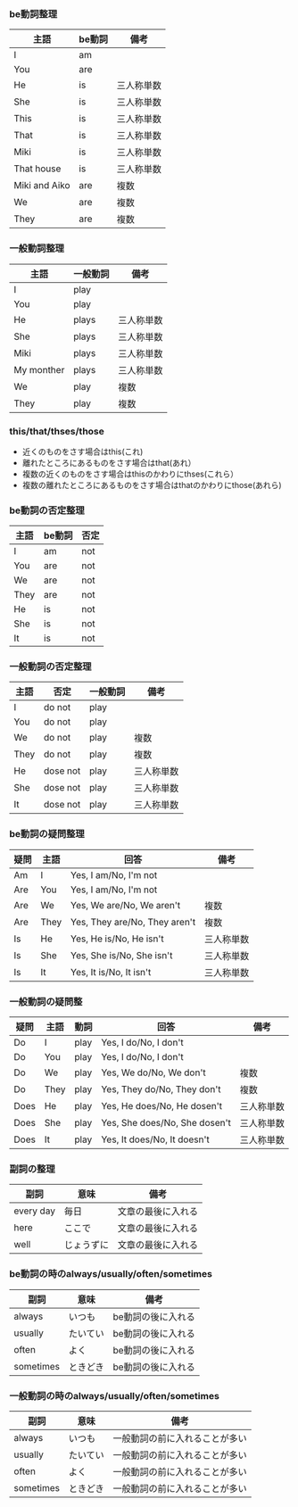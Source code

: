 ### be動詞整理
| 主語 | be動詞 | 備考 |
| ---- | ------ | ---- |
| I | am | |
| You | are | |
| He | is | 三人称単数 |
| She | is | 三人称単数 |
| This | is | 三人称単数 |
| That | is | 三人称単数 |
| Miki | is | 三人称単数 |
| That house | is | 三人称単数 |
| Miki and Aiko | are | 複数 |
| We | are | 複数 |
| They | are | 複数 |

### 一般動詞整理
| 主語 | 一般動詞 | 備考 |
| ---- | -------- | ---- |
| I | play | |
| You | play | |
| He | plays | 三人称単数 |
| She | plays | 三人称単数 |
| Miki | plays | 三人称単数 |
| My monther | plays | 三人称単数 |
| We | play | 複数 |
| They | play | 複数 |

### this/that/thses/those

* 近くのものをさす場合はthis(これ)
* 離れたところにあるものをさす場合はthat(あれ）
* 複数の近くのものをさす場合はthisのかわりにthses(これら）
* 複数の離れたところにあるものをさす場合はthatのかわりにthose(あれら)

### be動詞の否定整理
| 主語 | be動詞 | 否定 |
| ---- | ------ | ---- |
| I | am | not |
| You | are | not |
| We | are | not |
| They | are | not |
| He | is | not |
| She | is | not |
| It | is | not |

### 一般動詞の否定整理
| 主語 | 否定 | 一般動詞 | 備考 |
| ---- | ---- | -------- | ---- |
| I | do not | play | |
| You | do not | play | |
| We | do not | play | 複数 |
| They | do not | play | 複数 |
| He | dose not | play | 三人称単数 |
| She | dose not | play | 三人称単数 |
| It | dose not | play | 三人称単数 |

### be動詞の疑問整理
| 疑問 | 主語 | 回答 | 備考 |
| ---- | ---- | ---- | ---- |
| Am | I | Yes, I am/No, I'm not | |
| Are | You | Yes, I am/No, I'm not | |
| Are | We | Yes, We are/No, We aren't | 複数 |
| Are | They | Yes, They are/No, They aren't | 複数 |
| Is | He | Yes, He is/No, He isn't | 三人称単数 |
| Is | She | Yes, She is/No, She isn't | 三人称単数 |
| Is | It | Yes, It is/No, It isn't | 三人称単数 |

### 一般動詞の疑問整
| 疑問 | 主語 | 動詞 | 回答 | 備考 |
| ---- | ---- | ---- | ---- | ---- |
| Do | I | play | Yes, I do/No, I don't | |
| Do | You | play | Yes, I do/No, I don't | |
| Do | We | play | Yes, We do/No, We don't | 複数 |
| Do | They | play |Yes, They do/No, They don't | 複数 |
| Does | He | play |Yes, He does/No, He dosen't | 三人称単数 |
| Does | She | play |Yes, She does/No, She dosen't | 三人称単数 |
| Does | It | play |Yes, It does/No, It doesn't | 三人称単数 |

### 副詞の整理

| 副詞 | 意味 | 備考 |
| ---- | ---- | ---- |
| every day | 毎日 | 文章の最後に入れる |
| here | ここで | 文章の最後に入れる |
| well | じょうずに |文章の最後に入れる |

### be動詞の時のalways/usually/often/sometimes
| 副詞 | 意味 | 備考 |
| ---- | ---- | ---- |
| always | いつも | be動詞の後に入れる |
| usually | たいてい | be動詞の後に入れる |
| often | よく | be動詞の後に入れる |
| sometimes | ときどき | be動詞の後に入れる |

### 一般動詞の時のalways/usually/often/sometimes
| 副詞 | 意味 | 備考 |
| ---- | ---- | ---- |
| always | いつも | 一般動詞の前に入れることが多い |
| usually | たいてい | 一般動詞の前に入れることが多い |
| often | よく | 一般動詞の前に入れることが多い |
| sometimes | ときどき | 一般動詞の前に入れることが多い |
